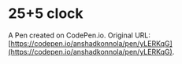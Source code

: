 # 25+5 clock

A Pen created on CodePen.io. Original URL: [https://codepen.io/anshadkonnola/pen/yLERKqG](https://codepen.io/anshadkonnola/pen/yLERKqG).

